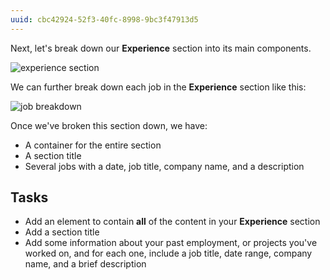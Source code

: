 ```yaml
---
uuid: cbc42924-52f3-40fc-8998-9bc3f47913d5
---
```


Next, let's break down our **Experience** section into its main components.

![experience section](https://cl.ly/1K1V2x3E1v2B/[c5b8983f62e430b17bc2571ddef73e82]_Image%202017-10-25%20at%207.38.23%20PM.png)

We can further break down each job in the **Experience** section like this:

![job breakdown](https://cl.ly/3b1A2M3d1X2P/[67ca99fc666b99992ca33dd14013caca]_Image%202017-10-25%20at%207.39.40%20PM.png)


Once we've broken this section down, we have:

- A container for the entire section
- A section title
- Several jobs with a date, job title, company name, and a description


## Tasks

- Add an element to contain **all** of the content in your **Experience** section
- Add a section title
- Add some information about your past employment, or projects you've worked on, and for each one, include a job title, date range, company name, and a brief description


<!-- When you have added the content for your experience section, your preview should look something like: -->
<!-- ![](https://cl.ly/3G34401u0Y16/Image%202017-09-25%20at%208.19.31%20PM.png) -->

